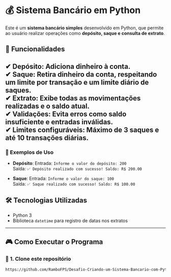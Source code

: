 # 💰 Sistema Bancário em Python

Este é um **sistema bancário simples** desenvolvido em Python, que permite ao usuário realizar operações como **depósito, saque e consulta de extrato**.

## 🚀 Funcionalidades

✔ **Depósito**: Adiciona dinheiro à conta.  
✔ **Saque**: Retira dinheiro da conta, respeitando um limite por transação e um limite diário de saques.  
✔ **Extrato**: Exibe todas as movimentações realizadas e o saldo atual.  
✔ **Validações**: Evita erros como saldo insuficiente e entradas inválidas.  
✔ **Limites configuráveis**: Máximo de 3 saques e até 10 transações diárias.
---
### 🧪 Exemplos de Uso
- **Depósito**:
  Entrada: `Informe o valor do depósito: 200`  
  Saída: `✅ Depósito realizado com sucesso! Saldo: R$ 200.00`

- **Saque**:
  Entrada: `Informe o valor do saque: 100`  
  Saída: `✅ Saque realizado com sucesso! Saldo: R$ 100.00`

## 🛠️ **Tecnologias Utilizadas**
- Python 3
- Biblioteca `datetime` para registro de datas nos extratos

---

## 🎮 **Como Executar o Programa**
### 🔹 **1. Clone este repositório**
```bash
https://github.com/RamboFPS/Desafio-Criando-um-Sistema-Bancario-com-Python.git
